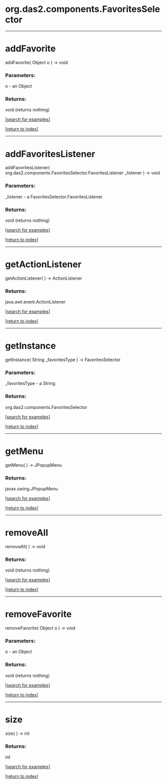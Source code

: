 # org.das2.components.FavoritesSelector



***
<a name="addFavorite"></a>
# addFavorite
addFavorite( Object o ) &rarr; void



### Parameters:
o - an Object

### Returns:
void (returns nothing)


<a href="https://github.com/autoplot/dev/search?q=addFavorite&unscoped_q=addFavorite">[search for examples]</a>

<a href="https://github.com/autoplot/documentation/blob/master/javadoc/index-all.md">[return to index]</a>

***
<a name="addFavoritesListener"></a>
# addFavoritesListener
addFavoritesListener( org.das2.components.FavoritesSelector.FavoritesListener _listener ) &rarr; void



### Parameters:
_listener - a FavoritesSelector.FavoritesListener

### Returns:
void (returns nothing)


<a href="https://github.com/autoplot/dev/search?q=addFavoritesListener&unscoped_q=addFavoritesListener">[search for examples]</a>

<a href="https://github.com/autoplot/documentation/blob/master/javadoc/index-all.md">[return to index]</a>

***
<a name="getActionListener"></a>
# getActionListener
getActionListener(  ) &rarr; ActionListener



### Returns:
java.awt.event.ActionListener


<a href="https://github.com/autoplot/dev/search?q=getActionListener&unscoped_q=getActionListener">[search for examples]</a>

<a href="https://github.com/autoplot/documentation/blob/master/javadoc/index-all.md">[return to index]</a>

***
<a name="getInstance"></a>
# getInstance
getInstance( String _favoritesType ) &rarr; FavoritesSelector



### Parameters:
_favoritesType - a String

### Returns:
org.das2.components.FavoritesSelector


<a href="https://github.com/autoplot/dev/search?q=getInstance&unscoped_q=getInstance">[search for examples]</a>

<a href="https://github.com/autoplot/documentation/blob/master/javadoc/index-all.md">[return to index]</a>

***
<a name="getMenu"></a>
# getMenu
getMenu(  ) &rarr; JPopupMenu



### Returns:
javax.swing.JPopupMenu


<a href="https://github.com/autoplot/dev/search?q=getMenu&unscoped_q=getMenu">[search for examples]</a>

<a href="https://github.com/autoplot/documentation/blob/master/javadoc/index-all.md">[return to index]</a>

***
<a name="removeAll"></a>
# removeAll
removeAll(  ) &rarr; void



### Returns:
void (returns nothing)


<a href="https://github.com/autoplot/dev/search?q=removeAll&unscoped_q=removeAll">[search for examples]</a>

<a href="https://github.com/autoplot/documentation/blob/master/javadoc/index-all.md">[return to index]</a>

***
<a name="removeFavorite"></a>
# removeFavorite
removeFavorite( Object o ) &rarr; void



### Parameters:
o - an Object

### Returns:
void (returns nothing)


<a href="https://github.com/autoplot/dev/search?q=removeFavorite&unscoped_q=removeFavorite">[search for examples]</a>

<a href="https://github.com/autoplot/documentation/blob/master/javadoc/index-all.md">[return to index]</a>

***
<a name="size"></a>
# size
size(  ) &rarr; int



### Returns:
int


<a href="https://github.com/autoplot/dev/search?q=size&unscoped_q=size">[search for examples]</a>

<a href="https://github.com/autoplot/documentation/blob/master/javadoc/index-all.md">[return to index]</a>

